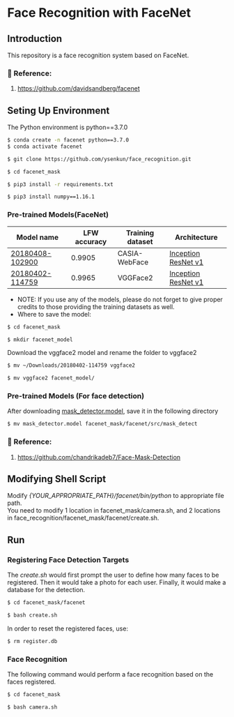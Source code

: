 # Face Recognition with FaceNet

## Introduction
This repository is a face recognition system based on FaceNet.
### :raising_hand: Reference:
1. https://github.com/davidsandberg/facenet

## Seting Up Environment
The Python environment is python==3.7.0
```bash
$ conda create -n facenet python==3.7.0
$ conda activate facenet
```
```bash
$ git clone https://github.com/ysenkun/face_recognition.git
```
```bash
$ cd facenet_mask
```
```bash
$ pip3 install -r requirements.txt
```
```bash
$ pip3 install numpy==1.16.1
```
### Pre-trained Models(FaceNet)
| Model name      | LFW accuracy | Training dataset | Architecture |
|-----------------|--------------|------------------|-------------|
| [20180408-102900](https://drive.google.com/open?id=1R77HmFADxe87GmoLwzfgMu_HY0IhcyBz) | 0.9905        | CASIA-WebFace    | [Inception ResNet v1](https://github.com/davidsandberg/facenet/blob/master/src/models/inception_resnet_v1.py) |
| [20180402-114759](https://drive.google.com/open?id=1EXPBSXwTaqrSC0OhUdXNmKSh9qJUQ55-) | 0.9965        | VGGFace2      | [Inception ResNet v1](https://github.com/davidsandberg/facenet/blob/master/src/models/inception_resnet_v1.py) |

* NOTE: If you use any of the models, please do not forget to give proper credits to those providing the training datasets as well.
* Where to save the model:
```bash
$ cd facenet_mask
```
```bash
$ mkdir facenet_model
```
Download the vggface2 model and rename the folder to vggface2
```bash
$ mv ~/Downloads/20180402-114759 vggface2
```
```bash
$ mv vggface2 facenet_model/
```

### Pre-trained Models (For face detection)
After downloading [mask_detector.model](https://drive.google.com/file/d/1DdaF3eRnlbv2ssvsJhHqlGQTnlhqK2wi/view?usp=sharing), save it in the following directory
```bash
$ mv mask_detector.model facenet_mask/facenet/src/mask_detect
```
### :raising_hand: Reference:
1. https://github.com/chandrikadeb7/Face-Mask-Detection

## Modifying Shell Script
Modify _{YOUR_APPROPRIATE_PATH}/facenet/bin/python_ to appropriate file path.  
You need to modify 1 location in facenet_mask/camera.sh, and 2 locations in face_recognition/facenet_mask/facenet/create.sh.

## Run

### Registering Face Detection Targets
The _create.sh_ would first prompt the user to define how many faces to be registered. Then it would take a photo for each user. Finally, it would make a database for the detection.
```bash
$ cd facenet_mask/facenet
```
```bash
$ bash create.sh
```
In order to reset the registered faces, use:
```bash
$ rm register.db
```

### Face Recognition
The following command would perform a face recognition based on the faces registered.
```bash
$ cd facenet_mask
```

```bash
$ bash camera.sh
```
